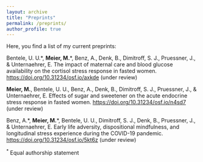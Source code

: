 ```yaml
---
layout: archive
title: "Preprints"
permalink: /preprints/
author_profile: true
---
```


Here, you find a list of my current preprints:

Bentele, U. U.\*, <b>Meier, M.</b>\*, Benz, A., Denk, B., Dimitroff, S. J., Pruessner, J., & Unternaehrer, E. The impact of maternal care and blood glucose availability on the cortisol stress response in fasted women. https://doi.org/10.31234/osf.io/axkde (under review)

<b>Meier, M.</b>, Bentele, U. U., Benz, A., Denk, B., Dimitroff, S. J., Pruessner, J., & Unternaehrer, E. Effects of sugar and sweetener on the acute endocrine stress response in fasted women. https://doi.org/10.31234/osf.io/n4sd7 (under review)

Benz, A.\*, <b>Meier, M.</b>\*, Bentele, U. U., Dimitroff, S. J., Denk, B., Pruessner, J., & Unternaehrer, E. Early life adversity, dispositional mindfulness, and longitudinal stress experience during the COVID-19 pandemic. https://doi.org/10.31234/osf.io/5kt6z (under review)

<sup>*</sup> Equal authorship statement